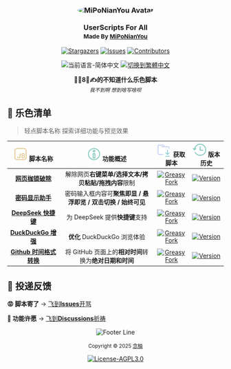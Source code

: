<h3 align="center">
  <img src="https://avatars.githubusercontent.com/u/206128573?v=4" width="100" alt="MiPoNianYou Avatar" style="border-radius: 50%;"/><br/>
  <br/>
  <strong>UserScripts For All</strong>
  <br/>
  <small>Made By <a href="https://github.com/MiPoNianYou/">MiPoNianYou</a></small>
</h3>

<p align="center">
  <a href="https://github.com/MiPoNianYou/UserScripts/stargazers"><img alt="Stargazers" src="https://img.shields.io/github/stars/MiPoNianYou/UserScripts?colorA=303446&colorB=babbf1&style=for-the-badge&logo=starship&logoColor=babbf1"></a>
  <a href="https://github.com/MiPoNianYou/UserScripts/issues"><img alt="Issues" src="https://img.shields.io/github/issues/MiPoNianYou/UserScripts?colorA=303446&colorB=ef9f76&style=for-the-badge&logo=bugsnag&logoColor=ef9f76"></a>
  <a href="https://github.com/MiPoNianYou/UserScripts/contributors"><img alt="Contributors" src="https://img.shields.io/github/contributors/MiPoNianYou/UserScripts?colorA=303446&colorB=a6d189&style=for-the-badge&logo=github&logoColor=a6d189"></a>
</p>

<p align="center">
  <img src="https://img.shields.io/badge/语言-简体中文-8caaee?colorA=303446&style=for-the-badge" alt="当前语言-简体中文">
  <a href="https://github.com/MiPoNianYou/UserScripts/blob/main/READMETW.md" title="切换到繁體中文">
    <img src="https://img.shields.io/badge/語言-繁體中文-51576d?colorA=303446&style=for-the-badge" alt="切换到繁體中文">
  </a>
  <!-- <a href="https://github.com/MiPoNianYou/UserScripts/blob/main/READMEEN.md" title="切换到英文">
    <img src="https://img.shields.io/badge/Language-English-51576d?colorA=303446&style=for-the-badge" alt="切换到英文">
  </a> -->
</p>

<p align="center">
  <strong>🦐🐔8⃣️✍️的不知道什么乐色脚本</strong>
  <br/>
  <small><i>我不到啊 想到啥写啥呗</i></small>
</p>

## 💩 乐色清单

> 轻点脚本名称 探索详细功能与预览效果

| ![JavaScript Icon](https://raw.githubusercontent.com/catppuccin/vscode-icons/refs/heads/main/icons/frappe/javascript.svg) 脚本名称 | ![Readme Icon](https://raw.githubusercontent.com/catppuccin/vscode-icons/refs/heads/main/icons/frappe/readme.svg) 功能概述 | ![Download Icon](https://raw.githubusercontent.com/catppuccin/vscode-icons/refs/heads/main/icons/frappe/folder_download.svg) 获取脚本 | ![Changelog Icon](https://raw.githubusercontent.com/catppuccin/vscode-icons/refs/heads/main/icons/frappe/changelog.svg) 版本历史 |
| :--: | :--: | :--: | :--: |
| [**网页枷锁破除**](https://github.com/MiPoNianYou/UserScripts/blob/main/Descriptions/UniversalWebLiberatorDescription.md) | 解除网页**右键菜单/选择文本/拷贝粘贴/拖拽内容**限制 | [![Greasy Fork](https://img.shields.io/badge/Greasy%20Fork-安装-e5c890?style=for-the-badge&logo=tampermonkey&logoColor=e5c890&labelColor=303446)](https://greasyfork.org/scripts/532010) | [![Version](https://img.shields.io/badge/Version-V1.4.0-c6d0f5?style=for-the-badge&labelColor=303446)](https://github.com/MiPoNianYou/UserScripts/blob/main/Changelogs/UniversalWebLiberatorChangelog.md) |
| [**密码显示助手**](https://github.com/MiPoNianYou/UserScripts/blob/main/Descriptions/PasswordRevealerDescription.md) | 密码输入框内容可**聚焦即显 / 悬浮即览 / 双击切换 / 始终可见** | [![Greasy Fork](https://img.shields.io/badge/Greasy%20Fork-安装-e5c890?style=for-the-badge&logo=tampermonkey&logoColor=e5c890&labelColor=303446)](https://greasyfork.org/scripts/532524) | [![Version](https://img.shields.io/badge/Version-V1.4.0-c6d0f5?style=for-the-badge&labelColor=303446)](https://github.com/MiPoNianYou/UserScripts/blob/main/Changelogs/PasswordRevealerChangelog.md) |
| [**DeepSeek 快捷键**](https://github.com/MiPoNianYou/UserScripts/blob/main/Descriptions/DeepSeekShortcutsDescription.md) | 为 DeepSeek 提供**快捷键**支持 | [![Greasy Fork](https://img.shields.io/badge/Greasy%20Fork-安装-e5c890?style=for-the-badge&logo=tampermonkey&logoColor=e5c890&labelColor=303446)](https://greasyfork.org/scripts/532221) | [![Version](https://img.shields.io/badge/Version-V1.5.0-c6d0f5?style=for-the-badge&labelColor=303446)](https://github.com/MiPoNianYou/UserScripts/blob/main/Changelogs/DeepSeekShortcutsChangelog.md) |
| [**DuckDuckGo 增强**](https://github.com/MiPoNianYou/UserScripts/blob/main/Descriptions/DuckDuckGoOptimizationDescription.md) | **优化** DuckDuckGo 浏览体验 | [![Greasy Fork](https://img.shields.io/badge/Greasy%20Fork-安装-e5c890?style=for-the-badge&logo=tampermonkey&logoColor=e5c890&labelColor=303446)](https://greasyfork.org/scripts/532614) | [![Version](https://img.shields.io/badge/Version-V1.3.0-c6d0f5?style=for-the-badge&labelColor=303446)](https://github.com/MiPoNianYou/UserScripts/blob/main/Changelogs/DuckDuckGoOptimizationChangelog.md) |
| [**Github 时间格式转换**](https://github.com/MiPoNianYou/UserScripts/blob/main/Descriptions/GithubTimeFormatConverterDescription.md) | 将 GitHub 页面上的**相对时间**转换为**绝对日期和时间** | [![Greasy Fork](https://img.shields.io/badge/Greasy%20Fork-安装-e5c890?style=for-the-badge&logo=tampermonkey&logoColor=e5c890&labelColor=303446)](https://greasyfork.org/scripts/533903) | [![Version](https://img.shields.io/badge/Version-V1.1.0-c6d0f5?style=for-the-badge&labelColor=303446)](https://github.com/MiPoNianYou/UserScripts/blob/main/Changelogs/GithubTimeFormatConverterChangelog.md) |

## 📮 投递反馈

**😡 脚本寄了** → [飞到**Issues**开骂](https://github.com/MiPoNianYou/UserScripts/issues)

**🌠 功能许愿** → [飞到**Discussions**祈祷](https://github.com/MiPoNianYou/UserScripts/discussions)

<p align="center"><img src="https://raw.githubusercontent.com/catppuccin/catppuccin/main/assets/footers/gray0_ctp_on_line.svg?sanitize=true" alt="Footer Line" /></p>

<p align="center">
  <small>Copyright © 2025 <a href="https://github.com/MiPoNianYou" target="_blank">念柚</a></small>
</p>

<p align="center">
	<a href="https://github.com/MiPoNianYou/UserScripts/blob/main/LICENSE"><img alt="License-AGPL3.0" src="https://img.shields.io/static/v1.svg?style=for-the-badge&label=License&message=AGPL-3.0&logoColor=c6d0f5&colorA=303446&colorB=babbf1"/></a>
</p>
